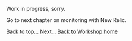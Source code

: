 Work in progress, sorry.

Go to next chapter on monitoring with New Relic.

[Back to top...](#top)
[Next...](17-monitoring-your-application-with-new-relic.html)
[Back to Workshop home](index.html)
